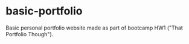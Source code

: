 # basic-portfolio
Basic personal portfolio website made as part of bootcamp HW1 ("That Portfolio Though"). 
